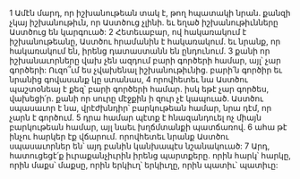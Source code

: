 1 Ամէն մարդ, որ իշխանութեան տակ է, թող հպատակի նրան. քանզի չկայ իշխանութիւն, որ Աստծուց չլինի. եւ եղած իշխանութիւնները Աստծուց են կարգուած: 2 Հետեւաբար, ով հակառակում է իշխանութեանը, Աստծու հրամանին է հակառակում. եւ նրանք, որ հակառակում են, իրենց դատաստանն են ընդունում. 3 քանի որ իշխանաւորները վախ չեն ազդում բարի գործերի համար, այլ՝ չար գործերի: Ուզո՞ւմ ես չվախենալ իշխանութիւնից. բարի՛ն գործիր եւ նրանից գովասանք կը ստանաս, 4 որովհետեւ նա Աստծու պաշտօնեայ է քեզ՝ բարի գործերի համար. իսկ եթէ չար գործես, վախեցի՛ր. քանի որ սուրը մէջքին ի զուր չէ կապուած. Աստծու սպասաւոր է նա, վրէժխնդիր՝ բարկութեան համար, նրա դէմ, որ չարն է գործում. 5 դրա համար պէտք է հնազանդուել ոչ միայն բարկութեան համար, այլ նաեւ խղճմտանքի պատճառով. 6 ահա թէ ինչու հարկեր էք վճարում. որովհետեւ նրանք Աստծու սպասաւորներ են՝ այդ բանին կանխապէս նշանակուած: 7 Արդ, հատուցեցէ՛ք իւրաքանչիւրին իրենց պարտքերը. որին հարկ՝ հարկը, որին մաքս՝ մաքսը, որին երկիւղ՝ երկիւղը, որին պատիւ՝ պատիւը:
